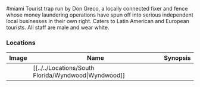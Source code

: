 #miami
Tourist trap run by Don Greco, a locally connected fixer and fence whose money laundering operations have spun off into serious independent local businesses in their own right. Caters to Latin American and European tourists. All staff are male and wear white.

### Locations

| Image | Name   | Synopsis |
| ----- | ------ | -------- |
|       | [[../../Locations/South Florida/Wyndwood\|Wyndwood]] |         |